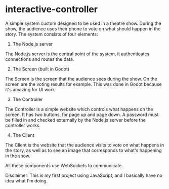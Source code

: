 # interactive-controller

A simple system custom designed to be used in a theatre show. During the show, the audience uses their phone to vote on what should happen in the story. The system consists of four elements:

1. The Node.js server

The Node.js server is the central point of the system, it authenticates connections and routes the data.

2. The Screen (built in Godot)

The Screen is the screen that the audience sees during the show. On the screen are the voting results for example. This was done in Godot because it's amazing for UI work.

3. The Controller

The Controller is a simple website which controls what happens on the screen. It has two buttons, for page up and page down. A password must be filled in and checked externally by the Node.js server before the controller works.

4. The Client 

The Client is the website that the audience visits to vote on what happens in the story, as well as to see an image that corresponds to what's happening in the show.


All these components use WebSockets to communicate.



Disclaimer: This is my first project using JavaScript, and I basically have no idea what I'm doing.
